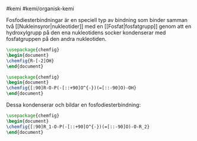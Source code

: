 #kemi #kemi/organisk-kemi 

Fosfodiesterbindningar är en speciell typ av bindning som binder samman två [[Nukleinsyror|nukleotider]] med en [[Fosfat|fosfatgrupp]] genom att en hydroxylgrupp på den ena nukleotidens socker kondenserar med fosfatgruppen på den andra nukleotiden.

```tikz
\usepackage{chemfig}
\begin{document}
\chemfig{R-[-2]OH}
\end{document}
```

```tikz
\usepackage{chemfig}
\begin{document}
\chemfig{[:90]R-O-P(-[::+90]O^{-})(=[::-90]O)-OH}
\end{document}
```

Dessa kondenserar och bildar en fosfodiesterbindning:

```tikz
\usepackage{chemfig}
\begin{document}
\chemfig{[:90]R_1-O-P(-[::+90]O^{-})(=[::-90]O)-O-R_2}
\end{document}
```
